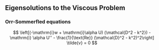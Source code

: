 ## Eigensolutions to the Viscous Problem



###  Orr-Sommerfled equations

$$
\left[(-\mathrm{i}w + \mathrm{i}\alpha U)  (\mathcal{D^2 - k^2})  - \mathrm{i} \alpha U'' - \frac{1}{\text{Re}} (\mathcal{D}^2 - k^2)^2\right] \tilde{v} = 0
$$